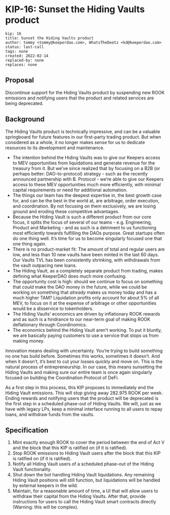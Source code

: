 # KIP-16: Sunset the Hiding Vaults product

```
kip: 16
title: Sunset the Hiding Vaults product
author: tommy <tommy@keeperdao.com>, WhatsTheDeetz <kd@keeperdao.com>
status: last-call
tags: none
created: 2022-02-14
replaced-by: none
replaces: none
```

## Proposal

Discontinue support for the Hiding Vaults product by suspending new ROOK emissions and notifying users that the product and related services are being deprecated.

## Background

The Hiding Vaults product is technically impressive, and can be a valuable springboard for future features in our first-party trading product. But when considered as a whole, it no longer makes sense for us to dedicate resources to its development and maintenance.

- The intention behind the Hiding Vaults was to give our Keepers access to MEV opportunities from liquidations and generate revenue for the treasury from it. But we’ve since realized that by focusing on a B2B (or perhaps better: DAO-to-protocol) strategy - such as the recently announced partnership with B. Protocol - we’re able to give our Keepers access to these MEV opportunities much more efficiently, with minimal capital requirements or need for additional automation.
- The things our team has the deepest expertise in, the best growth case for, and can be the best in the world at, are arbitrage, order execution, and coordination. By not focusing on them exclusively, we are losing ground and eroding these competitive advantages.
- Because the Hiding Vault is such a different product from our core focus, it splits the focus of several of our teams - e.g. Engineering, Product and Marketing - and as such is a detriment to us functioning most efficiently towards fulfilling the DAOs purpose. Great startups often do one thing well. It’s time for us to become singularly focused one that one thing again.
- There is no product-market fit: The amount of total and regular users are low, and less than 10 new vaults have been minted in the last 60 days. Our Vaults TVL has been consistently shrinking, with withdrawals from the vault outpacing new loans.
- The Hiding Vault, as a completely separate product from trading, makes defining what KeeperDAO does much more confusing.
- The opportunity cost is high: should we continue to focus on something that *could* make the DAO money in the future, while we could be working on something that *already* makes us money today and has a much higher TAM? Liquidation profits only account for about 5% of all MEV, to focus on it at the expense of arbitrage or other opportunities would be a disservice to tokenholders.
- The Hiding Vaults’ economics are driven by inflationary ROOK rewards and as such is a hindrance to our near-term goal of making ROOK deflationary through Coordinomics.
- The economics behind the Hiding Vault aren’t working. To put it bluntly, we are basically paying customers to use a service that stops us from making money.

Innovation means dealing with uncertainty. You’re trying to build something no one has build before. Sometimes this works, sometimes it doesn’t. And when it doesn’t, it’s best to cut your losses quickly and move on. This is the natural process of entrepreneurship. In our case, this means sunsetting the Hiding Vaults and making sure our entire team is once again singularly focused on building the Coordination Protocol of DeFi.

As a first step in this process, this KIP proposes to immediately end the Hiding Vault emissions. This will stop giving away 282.975 ROOK per week. Ending rewards and notifying users that the product will be deprecated is the first step in a scheduled phase-out of Hiding Vaults. We will, just as we have with legacy LPs, keep a minimal interface running to all users to repay loans, and withdraw funds from the vaults.

## Specification
1. Mint exactly enough ROOK to cover the period between the end of Act V and the block that this KIP is ratified on (if it is ratified).
2. Stop ROOK emissions to Hiding Vault users after the block that this KIP is ratified on (if it is ratified).
3. Notify all Hiding Vault users of a scheduled phase-out of the Hiding Vault functionality.
4. Shut down the bot handling Hiding Vault liquidations. Any remaining Hiding Vault positions will still function, but liquidations will be handled by external keepers in the wild.
5. Maintain, for a reasonable amount of time, a UI that will allow users to withdraw their capital from the Hiding Vaults. After that, provide instructions for users to call the Hiding Vault smart contracts directly (Warning: this will be complex).
